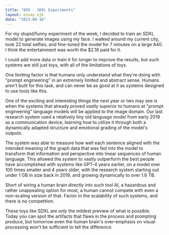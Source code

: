 ```yaml
---
title: "059 - SDXL Experiments"
layout: essay.njk
date: "2023-09-16"
---
```


For my stupid/funny experiment of the week, I decided to train an SDXL model to generate images using my face. I walked around my current city, took 22 total selfies, and fine-tuned the model for 7 minutes on a large A40. I think the entertainment was worth the $2.18 paid for it.

I could add more data or train it for longer to improve the results, but such systems are still just toys, with all of the limitations of toys.

One limiting factor is that humans only understand what they're doing with "prompt engineering" in an extremely limited and abstract sense. Humans aren't built for this task, and can never be as good at it as systems designed to use tools like this.

One of the exciting and interesting things the next year or two may see is when the systems that already proved vastly superior to humans at "prompt engineering" language models will be applied to the image domain. Our last research system used a relatively tiny old language model from early 2019 as a communication device, learning how to utilize it through both a dynamically adapted structure and emotional grading of the model's outputs.

The system was able to measure how well each sentence aligned with the intended meaning of the graph data that was fed into the model to transform that information and perspective into linear sequences of human language. This allowed the system to vastly outperform the best people have accomplished with systems like GPT-4 years earlier, on a model over 100 times smaller and 4 years older, with the research system starting out under 1 GB in size back in 2019, and growing dynamically to over 1.6 TB.

Short of wiring a human brain directly into such tool AI, a hazardous and rather unappealing option for most, a human cannot compete with even a non-scaling version of that. Factor in the scalability of such systems, and there is no competition.

These toys like SDXL are only the mildest preview of what is possible. Today you can spot the artifacts that flaws in the process and prompting produce, but tomorrow even the human brain's over-emphasis on visual processing won't be sufficient to tell the difference.
